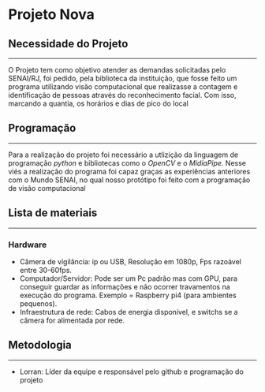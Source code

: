 # Projeto Nova 

## Necessidade do Projeto

---

O Projeto tem como objetivo atender as demandas solicitadas pelo SENAI/RJ, foi pedido, pela biblioteca da instituição, que fosse feito um programa utilizando visão computacional
que realizasse a contagem e identificação de pessoas através do reconhecimento facial. Com isso, marcando a quantia, os horários e dias de pico do local

## Programação

---

Para a realização do projeto foi necessário a utlizição da linguagem de programação *python* e bibliotecas como o *OpenCV* e o *MidiaPipe*. Nesse viés a realização do programa foi 
capaz graças as experiências anteriores com o Mundo SENAI, no qual nosso protótipo foi feito com a programação de visão computacional 

## Lista de materiais

---

### Hardware

- Câmera de vigilância:  ip ou USB, Resolução em 1080p, Fps razoável entre 30-60fps.
- Computador/Servidor: Pode ser um Pc padrão mas com GPU, para conseguir guardar as informações e não ocorrer travamentos na execução do programa. Exemplo = Raspberry pi4 (para ambientes pequenos).
- Infraestrutura de rede: Cabos de energia disponível, e switchs se a câmera for alimentada por rede.


## Metodologia

---

- Lorran: Líder da equipe e responsável pelo github e programação do projeto
